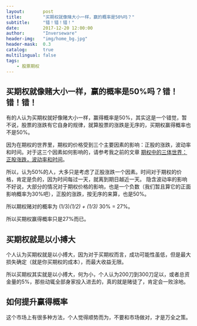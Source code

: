 ```yaml
---
layout:       post
title:        "买期权就像赌大小一样，赢的概率是50%吗？"
subtitle:     "错！错！错！"
date:         2017-12-20 12:00:00
author:       "Inverseware"
header-img:   "img/home_bg.jpg"
header-mask:  0.3
catalog:      true
multilingual: false
tags:
    - 股票期权
---
```


## 买期权就像赌大小一样，赢的概率是50%吗？错！错！错！

有的人认为买期权就好像赌大小一样，赢得概率是50%，其实这是一个错觉，暂不说，股票的涨跌有它自身的规律，就算股票的涨跌是无序的，买期权赢得概率也不是50%。

因为在期权的世界里，期权的价格受到三个主要因素的影响：正股的涨跌，波动率和时间。对于这三个因素如何影响的，请参考我之前的文章 [期权中的三体世界：正股涨跌，波动率和时间][1]。

所以，认为50%的人，大多只是考虑了正股涨跌一个因素。时间对于期权的价格，肯定是负的，因为时间每过一天，就离到期日越近一天。
隐含波动率的影响不好说，大部分的情况对于期权价格的影响，也是一个负数（我们暂且算它的正面影响概率为30%吧），正股的涨跌，按无序的来算，也是50%。

所以期权赌对的概率为 (1/3)*(1/2) + (1/3)* 30%  = 27%。

所以买期权赢得概率只是27%而已。

## 买期权就是以小搏大

个人认为买期权就是以小搏大，因为对于买期权而言，成功可能性虽低，但是最大损失确定（就是你买期权的成本），而最大收益无限。

所以买期权其实就是以小搏大，何为小，个人认为200刀到300刀足以，或者总资金量的5%，那些动辄全部身家投入进去的，真的就是赌徒了，肯定会一败涂地。

## 如何提升赢得概率

这个市场上有很多种方法，个人觉得顺势而为，不要和市场做对，才是万全之策。

[1]: http://aic.yueguba.com/2017/12/20/three/







































